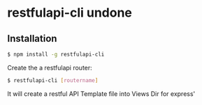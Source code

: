 # restfulapi-cli undone
## Installation
```bash
$ npm install -g restfulapi-cli
```
Create the a restfulapi router:
```bash
$ restfulapi-cli [routername]
```

It will create a restful API Template file into Views Dir for express'